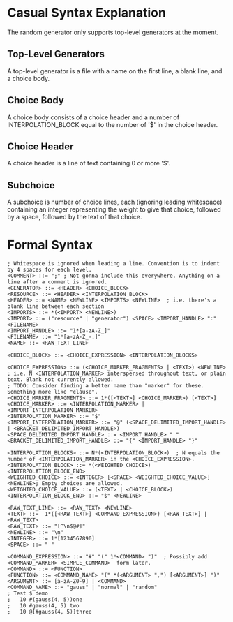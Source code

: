 # Casual Syntax Explanation
The random generator only supports top-level generators at the moment.

## Top-Level Generators
A top-level generator is a file with a name on the first line, a blank line, and a choice body.

## Choice Body
A choice body consists of a choice header and a number of INTERPOLATION_BLOCK equal to the number of '$'
in the choice header.

## Choice Header
A choice header is a line of text containing 0 or more '$'.

## Subchoice
A subchoice is number of choice lines, each (ignoring leading whitespace) containing an integer 
representing the weight to give that choice, followed by a space, followed by the text of that
choice.

# Formal Syntax
```
; Whitespace is ignored when leading a line. Convention is to indent by 4 spaces for each level.
<COMMENT> ::= ";" ; Not gonna include this everywhere. Anything on a line after a comment is ignored.
<GENERATOR> ::= <HEADER> <CHOICE_BLOCK>
<RESOURCE> ::= <HEADER> <INTERPOLATION_BLOCK>
<HEADER> ::= <NAME> <NEWLINE> <IMPORTS> <NEWLINE>  ; i.e. there's a blank line between each section
<IMPORTS> ::= *(<IMPORT> <NEWLINE>)
<IMPORT> ::= ("resource" | "generator") <SPACE> <IMPORT_HANDLE> ":" <FILENAME>
<IMPORT_HANDLE> ::= "1*[a-zA-Z_]"
<FILENAME> ::= "1*[a-zA-Z_-.]"
<NAME> ::= <RAW_TEXT_LINE>

<CHOICE_BLOCK> ::= <CHOICE_EXPRESSION> <INTERPOLATION_BLOCKS>

<CHOICE_EXPRESSION> ::= (<CHOICE_MARKER_FRAGMENTS> | <TEXT>) <NEWLINE>  ; i.e. N <INTERPOLATION_MARKER> interspersed throughout text, or plain text. Blank not currently allowed.
; TODO: Consider finding a better name than "marker" for these. Something more like "clause".
<CHOICE_MARKER_FRAGMENTS> ::= 1*([<TEXT>] <CHOICE_MARKER>) [<TEXT>]
<CHOICE_MARKER> ::= <INTERPOLATION_MARKER> | <IMPORT_INTERPOLATION_MARKER>
<INTERPOLATION_MARKER> ::= "$"
<IMPORT_INTERPOLATION_MARKER> ::= "@" (<SPACE_DELIMITED_IMPORT_HANDLE> | <BRACKET_DELIMITED_IMPORT_HANDLE>)
<SPACE_DELIMITED_IMPORT_HANDLE> ::= <IMPORT_HANDLE> " "
<BRACKET_DELIMITED_IMPORT_HANDLE> ::= "{" <IMPORT_HANDLE> "}"

<INTERPOLATION_BLOCKS> ::= N*(<INTERPOLATION_BLOCK>)  ; N equals the number of <INTERPOLATION_MARKER> in the <CHOICE_EXPRESSION>.
<INTERPOLATION_BLOCK> ::= *(<WEIGHTED_CHOICE>) <INTERPOLATION_BLOCK_END>
<WEIGHTED_CHOICE> ::= <INTEGER> [<SPACE> <WEIGHTED_CHOICE_VALUE>] <NEWLINE>; Empty choices are allowed.
<WEIGHTED_CHOICE_VALUE> ::= (<TEXT> | <CHOICE_BLOCK>)
<INTERPOLATION_BLOCK_END> ::= "$" <NEWLINE>

<RAW_TEXT_LINE> ::= <RAW_TEXT> <NEWLINE>
<TEXT> ::=  1*([<RAW_TEXT>] <COMMAND_EXPRESSION>) [<RAW_TEXT>] | <RAW_TEXT>
<RAW_TEXT> ::= "[^\n$@#]"
<NEWLINE> ::= "\n"
<INTEGER> ::= 1*[1234567890]
<SPACE> ::= " "

<COMMAND_EXPRESSION> ::= "#" "(" 1*<COMMAND> ")"  ; Possibly add <COMMAND_MARKER> <SIMPLE_COMMAND>  form later.
<COMMAND> ::= <FUNCTION>
<FUNCTION> ::= <COMMAND_NAME> "(" *(<ARGUMENT> ",") [<ARGUMENT>] ")"
<ARGUMENT> ::= [a-zA-Z0-9] | <COMMAND>
<COMMAND_NAME> ::= "gauss" | "normal" | "random"
; Test $ demo
;   10 #(gauss(4, 5))one
;   10 #gauss(4, 5) two
;   10 @[#gauss(4, 5)]three
```